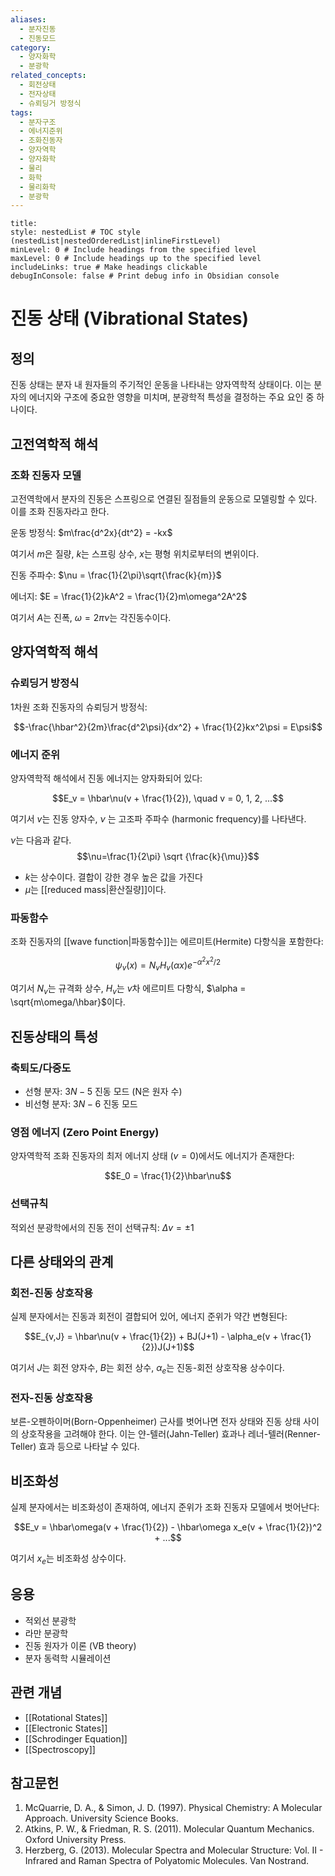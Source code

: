 ```yaml
---
aliases:
  - 분자진동
  - 진동모드
category:
  - 양자화학
  - 분광학
related_concepts:
  - 회전상태
  - 전자상태
  - 슈뢰딩거 방정식
tags:
  - 분자구조
  - 에너지준위
  - 조화진동자
  - 양자역학
  - 양자화학
  - 물리
  - 화학
  - 물리화학
  - 분광학
---
```


```table-of-contents
title: 
style: nestedList # TOC style (nestedList|nestedOrderedList|inlineFirstLevel)
minLevel: 0 # Include headings from the specified level
maxLevel: 0 # Include headings up to the specified level
includeLinks: true # Make headings clickable
debugInConsole: false # Print debug info in Obsidian console
```

# 진동 상태 (Vibrational States)

## 정의

진동 상태는 분자 내 원자들의 주기적인 운동을 나타내는 양자역학적 상태이다. 이는 분자의 에너지와 구조에 중요한 영향을 미치며, 분광학적 특성을 결정하는 주요 요인 중 하나이다.

## 고전역학적 해석

### 조화 진동자 모델

고전역학에서 분자의 진동은 스프링으로 연결된 질점들의 운동으로 모델링할 수 있다. 이를 조화 진동자라고 한다.

운동 방정식: $m\frac{d^2x}{dt^2} = -kx$

여기서 $m$은 질량, $k$는 스프링 상수, $x$는 평형 위치로부터의 변위이다.

진동 주파수: $\nu = \frac{1}{2\pi}\sqrt{\frac{k}{m}}$

에너지: $E = \frac{1}{2}kA^2 = \frac{1}{2}m\omega^2A^2$

여기서 $A$는 진폭, $\omega = 2\pi\nu$는 각진동수이다.

## 양자역학적 해석

### 슈뢰딩거 방정식

1차원 조화 진동자의 슈뢰딩거 방정식:

$$-\frac{\hbar^2}{2m}\frac{d^2\psi}{dx^2} + \frac{1}{2}kx^2\psi = E\psi$$

### 에너지 준위

양자역학적 해석에서 진동 에너지는 양자화되어 있다:

$$E_v = \hbar\nu(v + \frac{1}{2}), \quad v = 0, 1, 2, ...$$

여기서 $v$는 진동 양자수, $\nu$ 는 고조파 주파수 (harmonic frequency)를 나타낸다.

$\nu$는 다음과 같다. $$\nu=\frac{1}{2\pi} \sqrt {\frac{k}{\mu}}$$
- $k$는 상수이다. 결합이 강한 경우 높은 값을 가진다
- $\mu$는 [[reduced mass|환산질량]]이다.  


### 파동함수

조화 진동자의 [[wave function|파동함수]]는 에르미트(Hermite) 다항식을 포함한다:

$$\psi_v(x) = N_v H_v(\alpha x)e^{-\alpha^2x^2/2}$$

여기서 $N_v$는 규격화 상수, $H_v$는 $v$차 에르미트 다항식, $\alpha = \sqrt{m\omega/\hbar}$이다.

## 진동상태의 특성

### 축퇴도/다중도

- 선형 분자: $3N-5$ 진동 모드 (N은 원자 수)
- 비선형 분자: $3N-6$ 진동 모드

### 영점 에너지 (Zero Point Energy)

양자역학적 조화 진동자의 최저 에너지 상태 ($v=0$)에서도 에너지가 존재한다:

$$E_0 = \frac{1}{2}\hbar\nu$$

### 선택규칙

적외선 분광학에서의 진동 전이 선택규칙: $\Delta v = \pm1$

## 다른 상태와의 관계

### 회전-진동 상호작용

실제 분자에서는 진동과 회전이 결합되어 있어, 에너지 준위가 약간 변형된다:

$$E_{v,J} = \hbar\nu(v + \frac{1}{2}) + BJ(J+1) - \alpha_e(v + \frac{1}{2})J(J+1)$$

여기서 $J$는 회전 양자수, $B$는 회전 상수, $\alpha_e$는 진동-회전 상호작용 상수이다.

### 전자-진동 상호작용

보른-오펜하이머(Born-Oppenheimer) 근사를 벗어나면 전자 상태와 진동 상태 사이의 상호작용을 고려해야 한다. 이는 얀-텔러(Jahn-Teller) 효과나 레너-텔러(Renner-Teller) 효과 등으로 나타날 수 있다.

## 비조화성

실제 분자에서는 비조화성이 존재하여, 에너지 준위가 조화 진동자 모델에서 벗어난다:

$$E_v = \hbar\omega(v + \frac{1}{2}) - \hbar\omega x_e(v + \frac{1}{2})^2 + ...$$

여기서 $x_e$는 비조화성 상수이다.

## 응용

- 적외선 분광학
- 라만 분광학
- 진동 원자가 이론 (VB theory)
- 분자 동력학 시뮬레이션

## 관련 개념

- [[Rotational States]]
- [[Electronic States]]
- [[Schrodinger Equation]]
- [[Spectroscopy]]

## 참고문헌

1. McQuarrie, D. A., & Simon, J. D. (1997). Physical Chemistry: A Molecular Approach. University Science Books.
2. Atkins, P. W., & Friedman, R. S. (2011). Molecular Quantum Mechanics. Oxford University Press.
3. Herzberg, G. (2013). Molecular Spectra and Molecular Structure: Vol. II - Infrared and Raman Spectra of Polyatomic Molecules. Van Nostrand.